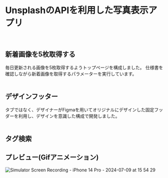 # UnsplashのAPIを利用した写真表示アプリ
<br>

## 新着画像を5枚取得する
毎日更新される画像を5枚取得するようトップページを構成しました。
仕様書を確認しながら新着画像を取得するパラメーターを実行しています。
<br><br>

## デザインフッター
タブではなく、デザイナーがFigmaを用いてオリジナルにデザインした固定フッダーを利用し、デザインを意識した構成で開発しました。
<br><br>

## タグ検索


## プレビュー(Gifアニメーション)
![Simulator Screen Recording - iPhone 14 Pro - 2024-07-09 at 15 54 29](https://github.com/ugt11/WallpaperApp/assets/168057327/6b292059-bd30-4790-a6a7-dea363fb934c)
